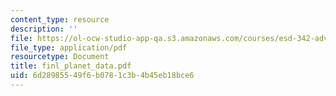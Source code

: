 ```yaml
---
content_type: resource
description: ''
file: https://ol-ocw-studio-app-qa.s3.amazonaws.com/courses/esd-342-advanced-system-architecture-spring-2006/6d28985549f6b0781c3b4b45eb18bce6_finl_planet_data.pdf
file_type: application/pdf
resourcetype: Document
title: finl_planet_data.pdf
uid: 6d289855-49f6-b078-1c3b-4b45eb18bce6
---
```

